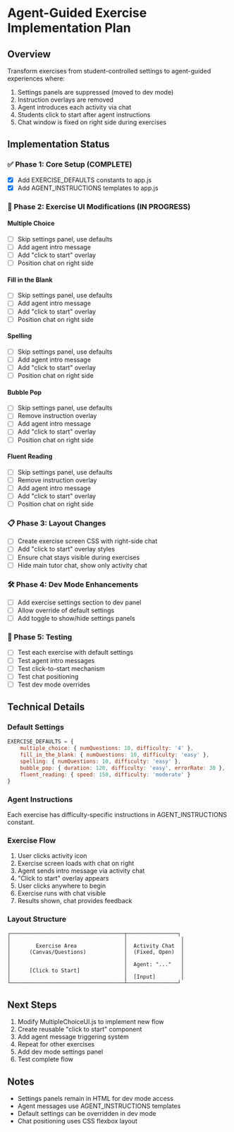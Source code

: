 # Agent-Guided Exercise Implementation Plan

## Overview
Transform exercises from student-controlled settings to agent-guided experiences where:
1. Settings panels are suppressed (moved to dev mode)
2. Instruction overlays are removed
3. Agent introduces each activity via chat
4. Students click to start after agent instructions
5. Chat window is fixed on right side during exercises

## Implementation Status

### ✅ Phase 1: Core Setup (COMPLETE)
- [x] Add EXERCISE_DEFAULTS constants to app.js
- [x] Add AGENT_INSTRUCTIONS templates to app.js

### 🔄 Phase 2: Exercise UI Modifications (IN PROGRESS)

#### Multiple Choice
- [ ] Skip settings panel, use defaults
- [ ] Add agent intro message
- [ ] Add "click to start" overlay
- [ ] Position chat on right side

#### Fill in the Blank
- [ ] Skip settings panel, use defaults
- [ ] Add agent intro message
- [ ] Add "click to start" overlay
- [ ] Position chat on right side

#### Spelling
- [ ] Skip settings panel, use defaults
- [ ] Add agent intro message
- [ ] Add "click to start" overlay
- [ ] Position chat on right side

#### Bubble Pop
- [ ] Skip settings panel, use defaults
- [ ] Remove instruction overlay
- [ ] Add agent intro message
- [ ] Add "click to start" overlay
- [ ] Position chat on right side

#### Fluent Reading
- [ ] Skip settings panel, use defaults
- [ ] Remove instruction overlay
- [ ] Add agent intro message
- [ ] Add "click to start" overlay
- [ ] Position chat on right side

### 📋 Phase 3: Layout Changes
- [ ] Create exercise screen CSS with right-side chat
- [ ] Add "click to start" overlay styles
- [ ] Ensure chat stays visible during exercises
- [ ] Hide main tutor chat, show only activity chat

### 🛠️ Phase 4: Dev Mode Enhancements
- [ ] Add exercise settings section to dev panel
- [ ] Allow override of default settings
- [ ] Add toggle to show/hide settings panels

### 🧪 Phase 5: Testing
- [ ] Test each exercise with default settings
- [ ] Test agent intro messages
- [ ] Test click-to-start mechanism
- [ ] Test chat positioning
- [ ] Test dev mode overrides

## Technical Details

### Default Settings
```javascript
EXERCISE_DEFAULTS = {
    multiple_choice: { numQuestions: 10, difficulty: '4' },
    fill_in_the_blank: { numQuestions: 10, difficulty: 'easy' },
    spelling: { numQuestions: 10, difficulty: 'easy' },
    bubble_pop: { duration: 120, difficulty: 'easy', errorRate: 30 },
    fluent_reading: { speed: 150, difficulty: 'moderate' }
}
```

### Agent Instructions
Each exercise has difficulty-specific instructions in AGENT_INSTRUCTIONS constant.

### Exercise Flow
1. User clicks activity icon
2. Exercise screen loads with chat on right
3. Agent sends intro message via activity chat
4. "Click to start" overlay appears
5. User clicks anywhere to begin
6. Exercise runs with chat visible
7. Results shown, chat provides feedback

### Layout Structure
```
┌────────────────────────────────────┬────────────────┐
│                                    │                 │
│        Exercise Area               │  Activity Chat  │
│      (Canvas/Questions)            │  (Fixed, Open)  │
│                                    │                 │
│                                    │  Agent: "..."   │
│      [Click to Start]              │                 │
│                                    │  [Input]        │
└────────────────────────────────────┴────────────────┘
```

## Next Steps
1. Modify MultipleChoiceUI.js to implement new flow
2. Create reusable "click to start" component
3. Add agent message triggering system
4. Repeat for other exercises
5. Add dev mode settings panel
6. Test complete flow

## Notes
- Settings panels remain in HTML for dev mode access
- Agent messages use AGENT_INSTRUCTIONS templates
- Default settings can be overridden in dev mode
- Chat positioning uses CSS flexbox layout
